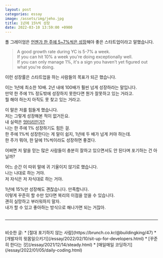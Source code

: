```yaml
---
layout: post
categories: essay
image: /assets/img/jeho.jpg
title: 1년에 15%씩 성장
date: 2022-03-10 13:59:00 +0900
---
```


폴 그레이엄은 [언젠가 한 주에 5~7%씩은 성장](http://www.paulgraham.com/growth.html)해야 좋은 스타트업이라고 말했습니다.

> A good growth rate during YC is 5-7% a week.  
> If you can hit 10% a week you're doing exceptionally well.  
> If you can only manage 1%, it's a sign you haven't yet figured out what you're doing.

이런 성장률은 스타트업을 하는 사람들의 목표가 되곤 했습니다.

이는 1년에 최소한 10배. 2년 내에 100배가 훨씬 넘게 성장하라는 말입니다.  
만약 한 주에 1% 정도밖에 성장하지 못한다면 뭔가 잘못하고 있는 거라고.  
뭘 해야 하는지 아직도 못 찾고 있는 거라고.

이 말은 저를 힘들게 했습니다.  
저는 그렇게 성장해본 적이 없거든요.  
내 실력은 [엉터리인가?](https://brunch.co.kr/@buildingking/62)  
나는 한 주에 1% 성장하기도 힘든 걸.    
한 주에 1%씩 성장한다는 게 말이 쉽지, 1년에 두 배가 넘게 커야 하는데.  
한 주가 뭐야, 한 달에 1%씩이라도 성장하면 좋겠다.

어쩌면 저 말을 믿는 많은 사람들이 충분히 잘하고 있으면서도 안 된다며 포기하는 건 아닐까?

어느 순간 이 따위 말에 귀 기울이지 않기로 했습니다.    
나는 나대로 하는 거야.  
저 자식은 저 자식대로 하는 거야.

1년에 15%만 성장해도 괜찮습니다. 만족합니다.  
이렇게 꾸준히 할 수만 있다면 복리의 이점을 얻을 수 있습니다.  
괜히 실망하고 부러워하지 말자.  
내가 할 수 있고 좋아하는 방식으로 해나가면 되는 거잖아.
<br>
<br>

---

<br>
비슷한 글:
* [절대 포기하지 않는 사람](https://brunch.co.kr/@buildingking/47)
* [개발자의 윗몸일으키기](/essay/2022/02/10/sit-up-for-developers.html)
* [꾸준히 한다는 것](/essay/2021/12/14/steady.html)
* [매일매일 코딩하기](/essay/2022/01/05/daily-coding.html)